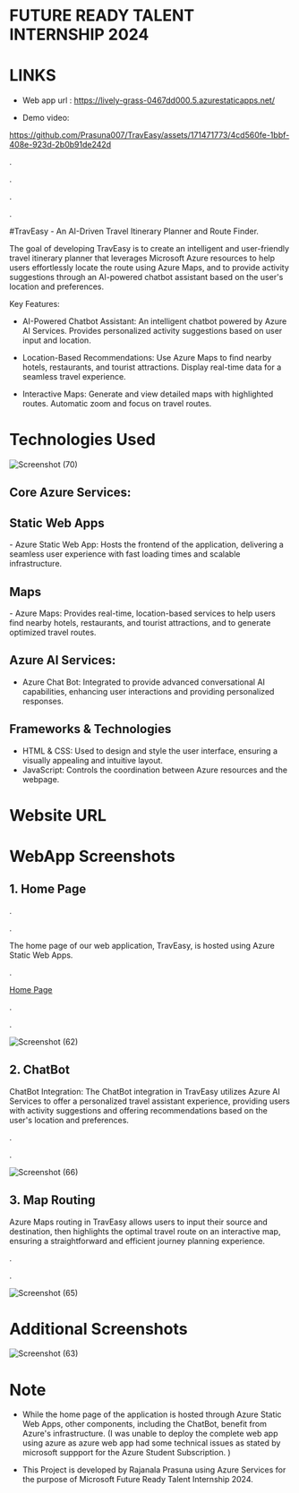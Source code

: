 # FUTURE READY TALENT INTERNSHIP 2024
# LINKS

- Web app url : https://lively-grass-0467dd000.5.azurestaticapps.net/

- Demo video: 

https://github.com/Prasuna007/TravEasy/assets/171471773/4cd560fe-1bbf-408e-923d-2b0b91de242d



<p>.</p>
<p>.</p>
  <p>.</p>
<p>.</p>
#TravEasy
- An AI-Driven Travel Itinerary Planner and Route Finder.

The goal of developing TravEasy is to create an intelligent and user-friendly travel itinerary planner that leverages Microsoft Azure resources to help users effortlessly locate the route using Azure Maps, and to provide activity suggestions through an AI-powered chatbot assistant based on the user's location and preferences.

Key Features:

- AI-Powered Chatbot Assistant:
An intelligent chatbot powered by Azure AI Services.
Provides personalized activity suggestions based on user input and location.

- Location-Based Recommendations:
Use Azure Maps to find nearby hotels, restaurants, and tourist attractions.
Display real-time data for a seamless travel experience.

- Interactive Maps:
Generate and view detailed maps with highlighted routes.
Automatic zoom and focus on travel routes.

# Technologies Used

![Screenshot (70)](https://github.com/Prasuna007/TravEasy/blob/main/ms_intern/assets/Screenshot%20(70).png)

<h2>Core Azure Services:</h2>
<h2>Static Web Apps</h2>
- Azure Static Web App: Hosts the frontend of the application, delivering a seamless user experience with fast loading times and scalable infrastructure.

<h2>Maps</h2>
- Azure Maps: Provides real-time, location-based services to help users find nearby hotels, restaurants, and tourist attractions, and to generate optimized travel routes.

<h2>Azure AI Services:</h2>

- Azure Chat Bot: Integrated to provide advanced conversational AI capabilities, enhancing user interactions and providing personalized responses.

<h2>Frameworks & Technologies</h2>

- HTML & CSS: Used to design and style the user interface, ensuring a visually appealing and intuitive layout.
- JavaScript: Controls the coordination between Azure resources and the webpage.

# Website URL

  # WebApp Screenshots

<h2>1. Home Page</h2>
<p>.</p>
<p>.</p>
The home page of our web application, TravEasy, is hosted using Azure Static Web Apps. 
<p>.</p>
<a href="https://white-tree-0e5d6a400.5.azurestaticapps.net/](https://lively-grass-0467dd000.5.azurestaticapps.net/">Home Page</a><br>
<p>.</p>
<p>.</p>
     
![Screenshot (62)](https://github.com/Prasuna007/TravEasy/blob/main/ms_intern/assets/Screenshot%20(62).png)

<h2>2. ChatBot</h2>
      ChatBot Integration: The ChatBot integration in TravEasy utilizes Azure AI Services to offer a personalized travel assistant experience, providing users with activity suggestions and offering recommendations based on the user's location and preferences.
<p>.</p>
<p>.</p>

![Screenshot (66)](https://github.com/Prasuna007/TravEasy/blob/main/ms_intern/assets/Screenshot%20(66).png)

<h2>3. Map Routing</h2>
Azure Maps routing in TravEasy allows users to input their source and destination, then highlights the optimal travel route on an interactive map, ensuring a straightforward and efficient journey planning experience.
<p>.</p>
<p>.</p>

![Screenshot (65)](https://github.com/Prasuna007/TravEasy/blob/main/ms_intern/assets/Screenshot%20(65).png)

# Additional Screenshots


![Screenshot (63)](https://github.com/Prasuna007/TravEasy/blob/main/ms_intern/assets/Screenshot%20(63).png)


# Note
- While the home page of the application is hosted through Azure Static Web Apps, other components, including the ChatBot, benefit from Azure's infrastructure.
(I was unable to deploy the complete web app using azure as azure web app  had some technical issues as stated by microsoft suppport for the Azure Student Subscription. )

- This Project is developed by Rajanala Prasuna using Azure Services for the purpose of Microsoft Future Ready Talent Internship 2024.
